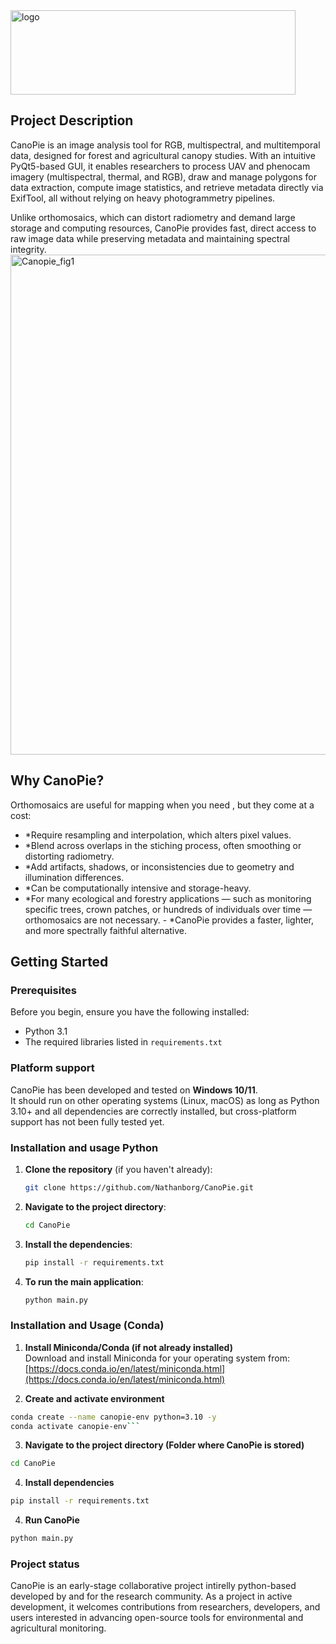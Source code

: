 <img width="456" height="135" alt="logo" src="https://github.com/user-attachments/assets/8cf3f529-817b-45cb-b9ce-0315d12cea37" />

## Project Description
CanoPie is an image analysis tool for RGB, multispectral, and multitemporal data, designed for forest and agricultural canopy studies. With an intuitive PyQt5-based GUI, it enables researchers to process UAV and phenocam imagery (multispectral, thermal, and RGB), draw and manage polygons for data extraction, compute image statistics, and retrieve metadata directly via ExifTool,  all without relying on heavy photogrammetry pipelines.

Unlike orthomosaics, which can distort radiometry and demand large storage and computing resources, CanoPie provides fast, direct access to raw image data while preserving metadata and maintaining spectral integrity.
<img width="800" height="800" alt="Canopie_fig1" src="https://github.com/user-attachments/assets/02aac60c-c71c-42b0-8d3c-acd9f4233f0d" />

## Why CanoPie?
Orthomosaics are useful for mapping when you need , but they come at a cost:
-   *Require resampling and interpolation, which alters pixel values.
-   *Blend across overlaps in the stiching process, often smoothing or distorting radiometry.
-   *Add artifacts, shadows, or inconsistencies due to geometry and illumination differences.
-   *Can be computationally intensive and storage-heavy.
-   *For many ecological and forestry applications — such as monitoring specific trees, crown patches, or hundreds of individuals over time — orthomosaics are not necessary. -   *CanoPie provides a faster, lighter, and more spectrally faithful alternative.

## Getting Started

### Prerequisites
Before you begin, ensure you have the following installed:
*   Python 3.1
*   The required libraries listed in `requirements.txt`

### Platform support
CanoPie has been developed and tested on **Windows 10/11**.  
It should run on other operating systems (Linux, macOS) as long as Python 3.10+ and all dependencies are correctly installed, but cross-platform support has not been fully tested yet.  

### Installation and usage Python
1.  **Clone the repository** (if you haven't already):
    ```sh
    git clone https://github.com/Nathanborg/CanoPie.git
    ```
2.  **Navigate to the project directory**:
    ```sh
    cd CanoPie
    ```
3.  **Install the dependencies**:
    ```sh
    pip install -r requirements.txt
    ```
4.  **To run the main application**:
    ```sh
    python main.py
    ```
### Installation and Usage (Conda)

1. **Install Miniconda/Conda (if not already installed)**  
   Download and install Miniconda for your operating system from:  
   [https://docs.conda.io/en/latest/miniconda.html](https://docs.conda.io/en/latest/miniconda.html)  

2. **Create and activate environment**
```sh
conda create --name canopie-env python=3.10 -y
conda activate canopie-env```
```
3. **Navigate to the project directory (Folder where CanoPie is stored)**
```sh
cd CanoPie
```
4. **Install dependencies**
```sh
pip install -r requirements.txt
```
4. **Run CanoPie**
```sh
python main.py
```

### Project status
CanoPie is an early-stage collaborative project intirelly python-based developed by and for the research community. 
As a project in active development, it welcomes contributions from researchers, developers, 
and users interested in advancing open-source tools for environmental and agricultural monitoring.








